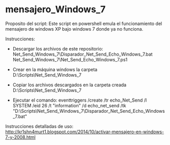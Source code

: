 mensajero_Windows_7
===================

Proposito del script: Este script en powershell emula el funcionamiento del mensajero de windows XP bajo windows 7 donde ya no funciona.

Instrucciones: 

* Descargar los archivos de este repositorio:
  Net_Send_Windows_7\Disparador_Net_Send_Echo_Windows_7.bat
  Net_Send_Windows_7\Net_Send_Echo_Windows_7.ps1

* Crear en la máquina windows la carpeta D:\Scripts\Net_Send_Windows_7

* Copiar los archivos descargados en la carpeta creada D:\Scripts\Net_Send_Windows_7

* Ejecutar el comando:
eventtriggers /create /tr echo_Net_Send /l SYSTEM /eid 26 /t "information" /d echo_net_send /tk "D:\Scripts\Net_Send_Windows_7\Disparador_Net_Send_Echo_Windows_7.bat"

Instrucciones detalladas de uso: http://kr1shn4murt1.blogspot.com/2014/10/activar-mensajero-en-windows-7-y-2008.html


